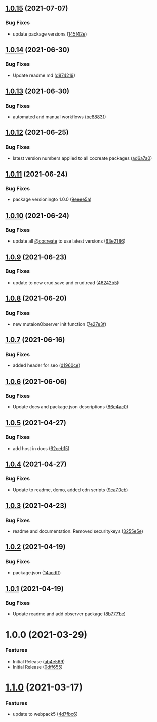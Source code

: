 ## [1.0.15](https://github.com/CoCreate-app/CoCreate-resize/compare/v1.0.14...v1.0.15) (2021-07-07)


### Bug Fixes

* update package versions ([145f42e](https://github.com/CoCreate-app/CoCreate-resize/commit/145f42e50d7e52af1cef14bff2f9c24222b120b3))

## [1.0.14](https://github.com/CoCreate-app/CoCreate-resize/compare/v1.0.13...v1.0.14) (2021-06-30)


### Bug Fixes

* Update readme.md ([d874219](https://github.com/CoCreate-app/CoCreate-resize/commit/d8742199731a46affbdc8b83fe353fc16f0853a8))

## [1.0.13](https://github.com/CoCreate-app/CoCreate-resize/compare/v1.0.12...v1.0.13) (2021-06-30)


### Bug Fixes

* automated and manual workflows ([be88831](https://github.com/CoCreate-app/CoCreate-resize/commit/be888315c5e2c43e46bf77bf1bf12e0c7c670305))

## [1.0.12](https://github.com/CoCreate-app/CoCreate-resize/compare/v1.0.11...v1.0.12) (2021-06-25)


### Bug Fixes

* latest version numbers applied to all cocreate packages ([ad6a7a0](https://github.com/CoCreate-app/CoCreate-resize/commit/ad6a7a01df7d3aee38013440a0e987c6f0fd5293))

## [1.0.11](https://github.com/CoCreate-app/CoCreate-resize/compare/v1.0.10...v1.0.11) (2021-06-24)


### Bug Fixes

* package versioningto 1.0.0 ([9eeee5a](https://github.com/CoCreate-app/CoCreate-resize/commit/9eeee5a2fed1cfc284a5f966b23f21fd31b83c81))

## [1.0.10](https://github.com/CoCreate-app/CoCreate-resize/compare/v1.0.9...v1.0.10) (2021-06-24)


### Bug Fixes

* update all [@cocreate](https://github.com/cocreate) to use latest versions ([63e2186](https://github.com/CoCreate-app/CoCreate-resize/commit/63e2186fa2f2dd39688092f13f6b7eefcc5b9ddc))

## [1.0.9](https://github.com/CoCreate-app/CoCreate-resize/compare/v1.0.8...v1.0.9) (2021-06-23)


### Bug Fixes

* update to new crud.save and crud.read ([46242b5](https://github.com/CoCreate-app/CoCreate-resize/commit/46242b51dff6d58e8009a5d83d2d81b8f5efe93f))

## [1.0.8](https://github.com/CoCreate-app/CoCreate-resize/compare/v1.0.7...v1.0.8) (2021-06-20)


### Bug Fixes

* new mutaionObserver init function ([7e27e3f](https://github.com/CoCreate-app/CoCreate-resize/commit/7e27e3fc3fe28d46f20e504dd62443950120baa7))

## [1.0.7](https://github.com/CoCreate-app/CoCreate-resize/compare/v1.0.6...v1.0.7) (2021-06-16)


### Bug Fixes

* added header for seo ([d1960ce](https://github.com/CoCreate-app/CoCreate-resize/commit/d1960ce23189295bfb3db068e72eda08b80f7da9))

## [1.0.6](https://github.com/CoCreate-app/CoCreate-resize/compare/v1.0.5...v1.0.6) (2021-06-06)


### Bug Fixes

* Update docs and package.json descriptions ([86e4ac0](https://github.com/CoCreate-app/CoCreate-resize/commit/86e4ac0c4f725f05cf48cadb67079246ac50b29f))

## [1.0.5](https://github.com/CoCreate-app/CoCreate-resize/compare/v1.0.4...v1.0.5) (2021-04-27)


### Bug Fixes

* add host in docs ([62ceb15](https://github.com/CoCreate-app/CoCreate-resize/commit/62ceb152d9e983af72de0ab2c7aa10932d1859a4))

## [1.0.4](https://github.com/CoCreate-app/CoCreate-resize/compare/v1.0.3...v1.0.4) (2021-04-27)


### Bug Fixes

* Update to readme, demo, added cdn scripts ([9ca70cb](https://github.com/CoCreate-app/CoCreate-resize/commit/9ca70cbe2164d4fb16e4460c2b2b66565857fd31))

## [1.0.3](https://github.com/CoCreate-app/CoCreate-resize/compare/v1.0.2...v1.0.3) (2021-04-23)


### Bug Fixes

* readme and documentation. Removed securitykeys ([3255e5e](https://github.com/CoCreate-app/CoCreate-resize/commit/3255e5e1f808004a0eb46ced80a07a91c14743f8))

## [1.0.2](https://github.com/CoCreate-app/CoCreate-resize/compare/v1.0.1...v1.0.2) (2021-04-19)


### Bug Fixes

* package.json ([14acdff](https://github.com/CoCreate-app/CoCreate-resize/commit/14acdff38fadbcf60f7857e91c0e4c7035c1d388))

## [1.0.1](https://github.com/CoCreate-app/CoCreate-resize/compare/v1.0.0...v1.0.1) (2021-04-19)


### Bug Fixes

* Update readme and add observer package ([8b777be](https://github.com/CoCreate-app/CoCreate-resize/commit/8b777be237d1c510bd0518d3895a3d1651084be2))

# 1.0.0 (2021-03-29)


### Features

* Initial Release ([ab4e569](https://github.com/CoCreate-app/CoCreate-resize/commit/ab4e5690549784ef3987ab4e89cc249349a6d1ba))
* Initial Release ([0dff655](https://github.com/CoCreate-app/CoCreate-resize/commit/0dff655291a5878832f43f503d651206d3a22b78))

# [1.1.0](https://github.com/CoCreate-app/CoCreate-resize/compare/v1.0.2...v1.1.0) (2021-03-17)


### Features

* update to webpack5 ([4d7fbc6](https://github.com/CoCreate-app/CoCreate-resize/commit/4d7fbc6ed4ada72d4b43f3477c55b6b1cda17ce9))
